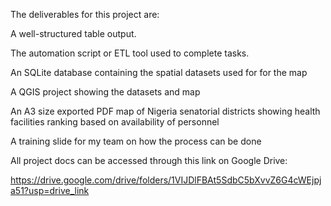 The deliverables for this project are:

A well-structured table output.

The automation script or ETL tool used to complete tasks.

An SQLite database containing the spatial datasets used for for the map

A QGIS project showing the datasets and map

An A3 size exported PDF map of Nigeria senatorial districts showing health facilities ranking based on availability of personnel

A training slide for my team on how the process can be done


All project docs can be accessed through this link on Google Drive:

https://drive.google.com/drive/folders/1VIJDlFBAt5SdbC5bXvvZ6G4cWEjpja51?usp=drive_link
